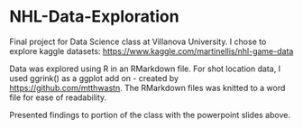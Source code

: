 # NHL-Data-Exploration

Final project for Data Science class at Villanova University. I chose to explore kaggle datasets: https://www.kaggle.com/martinellis/nhl-game-data

Data was explored using R in an RMarkdown file. For shot location data, I used ggrink() as a ggplot add on - created by https://github.com/mtthwastn. The RMarkdown files was knitted to a word file for ease of readability.

Presented findings to portion of the class with the powerpoint slides above.
